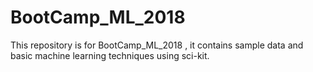 # BootCamp_ML_2018
This repository is for BootCamp_ML_2018 , it contains sample data and basic machine learning techniques using sci-kit.
